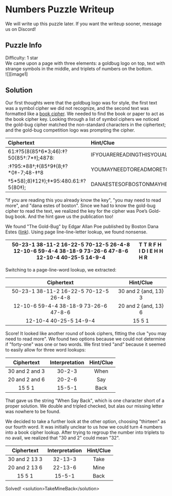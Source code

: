 # Numbers Puzzle Writeup

We will write up this puzzle later. If you want the writeup sooner, message us on Discord!

## Puzzle Info

Difficulty: 1 star  
We came upon a page with three elements: a goldbug logo on top, text with strange symbols in the middle, and triplets of numbers on the bottom.  
![][image1]

## Solution

Our first thoughts were that the goldbug logo was for style, the first text was a symbol cipher we did not recognize, and the second text was formatted like a [book cipher](https://en.wikipedia.org/wiki/Book_cipher). We needed to find the book or paper to act as the book cipher key. Looking through a list of symbol ciphers we noticed the gold-bug cipher matched the non-standard characters in the ciphertext; and the gold-bug competition logo was prompting the cipher.

| Ciphertext                                 | Hint/Clue                               |
| :----------------------------------------- | :-------------------------------------- |
| 61:‡?5(8(85†6\*3;46):‡?50(85†:7\*‡\];4878: | IFYOUAREREADINGTHISYOUALREADYKNOWTHEKEY |
| :‡?95:\*88†;‡(85†9‡(8;‡?\*0‡-7;48-‡†8      | YOUMAYNEEDTOREADMORETOUNLOCKTHECODE     |
| †5\*58);8)‡12‡);‡\*95:480.61:‡?5(80‡);     | DANAESTESOFBOSTONMAYHELPIFYOUARELOST    |

"If you are reading this you already know the key", "you may need to read more", and "dana estes of boston". Since we had to know the gold-bug cipher to read the text, we realized the key for the cipher was Poe’s Gold-bug book. And the hint gave us the publication too\!

We found "The Gold-Bug" by Edgar Allan Poe published by Boston Dana Estes ([link](https://tile.loc.gov/storage-services/public/gdcmassbookdig/goldbug00poee_0/goldbug00poee_0.pdf)). Using page line-line-letter lookup, we found nonsense.

| 50-23-1 38-11-2 16-22-5 70-12-5 26-4-8 12-10-6 59-4-4 38-18-9 73-26-6 47-8-6 12-10-4 40-25-5 14-9-4 | T T R F H I D I E H H H R |
| :-------------------------------------------------------------------------------------------------: | :------------------------ |

Switching to a page-line-word lookup, we extracted:

|               Ciphertext               |      Hint/Clue       |
| :------------------------------------: | :------------------: |
| 50-23-1 38-11-2 16-22-5 70-12-5 26-4-8 | 30 and 2 {and, 13} 3 |
| 12-10-6 59-4-4 38-18-9 73-26-6 47-8-6  | 20 and 2 {and, 13} 6 |
|         12-10-4 40-25-5 14-9-4         |        15 5 1        |

Score! It looked like another round of book ciphers, fitting the clue "you may need to read more". We found two options because we could not determine if "forty-one" was one or two words. We first tried "and" because it seemed to easily allow for three word lookups:

|   Ciphertext   | Interpretation | Hint/Clue |
| :------------: | :------------: | :-------: |
| 30 and 2 and 3 |     30-2-3     |   When    |
| 20 and 2 and 6 |     20-2-6     |    Say    |
|     15 5 1     |     15-5-1     |   Back    |

That gave us the string "When Say Back", which is one character short of a proper solution. We double and tripled checked, but alas our missing letter was nowhere to be found.

We decided to take a further look at the other option, choosing "thirteen" as our fourth word. It was initially unclear to us how we could turn 4 numbers into a book cipher lookup. After trying to regroup the number into triplets to no avail, we realized that "30 and 2" could mean "32".

|  Ciphertext   | Interpretation | Hint/Clue |
| :-----------: | :------------: | :-------: |
| 30 and 2 13 3 |    32-13-3     |   Take    |
| 20 and 2 13 6 |    22-13-6     |   Mine    |
|    15 5 1     |     15-5-1     |   Back    |

Solved\! \<solution\>TakeMineBack\</solution\>
